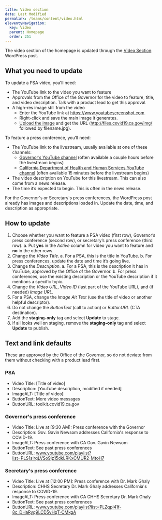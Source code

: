 ```yaml
---
title: Video section
date: Last Modified 
permalink: /teams/content/video.html
eleventyNavigation:
  key: Video
  parent: Homepage
  order: 251
---
```


The video section of the homepage is updated through the [Video Section](https://as-go-covid19-d-001.azurewebsites.net/wp-admin/post.php?post=7482&action=edit) WordPress post.

## What you need to update

To update a PSA video, you'll need:

* The YouTube link to the video you want to feature
* Approvals from the Office of the Governor for the video to feature, title, and video description. Talk with a product lead to get this approval.
* A high-res image still from the video 
  * Enter the YouTube link at https://www.youtubescreenshot.com.
  * Right-click and save the main image it generates.
  * [Upload the image](https://cagov.github.io/covid19.ca.gov-site-eng-playbook/teams/content/upload-image.html) and get the URL (http://files.covid19.ca.gov/img/ followed by filename.jpg).

To feature a press conference, you'll need:

* The YouTube link to the livestream, usually available at one of these channels:
  * [Governor’s YouTube channel](https://www.youtube.com/channel/UCrHSYLKqmLunBzlSfunGDSA) (often available a couple hours before the livestream begins)
  * [California Department of Health and Human Services YouTube channel](https://www.youtube.com/channel/UCFvH-hGEKg2elZ7k-_5eQEg) (often available 15 minutes before the livestream begins)
* The video description on YouTube for this livestream. This can also come from a news release.
* The time it’s expected to begin. This is often in the news release.

For the Governor's or Secretary's press conferences, the WordPress post already has images and descriptions loaded in. Update the date, time, and description as appropriate.

## How to update

1. Choose whether you want to feature a PSA video (first row), Governor’s press conference (second row), or secretary’s press conference (third row).
  a. Put **yes** in the _Active_ column for video you want to feature and **no** in the other rows.
2. Change the _Video Title_.
  a. For a PSA, this is the title in YouTube.
  b. For press conferences, update the date and time it’s going live.
3. Change the _Description_.
  a. For a PSA, this is the description it has in YouTube, approved by the Office of the Governor.
  b. For press conferences, use the existing description or the YouTube description if it mentions a specific topic.
4. Change the _Video URL_, _Video ID_ (last part of the YouTube URL), and (if needed) _Image URL_.
5. For a PSA, change the _Image Alt Text_ (use the title of video or another helpful descriptor).
6. Do not change the _ButtonText_ (call to action) or _ButtonURL_ (CTA destination).
7. Add the **staging-only** tag and select **Update** to stage.
8. If all looks well on staging, remove the **staging-only** tag and select **Update** to publish.

## Text and link defaults

These are approved by the Office of the Governor, so do not deviate from them without checking with a product lead first.

### PSA

* Video Title: [Title of video]
* Description: [YouTube description, modified if needed]
* ImageALT: [Title of video]
* ButtonText: More video messages
* ButtonURL: toolkit.covid19.ca.gov

### Governor's press conference

* Video Title: Live at [9:30 AM]: Press conference with the Governor
* Description: Gov. Gavin Newsom addresses California's response to COVID-19.
* ImageALT: Press conference with CA Gov. Gavin Newsom
* ButtonText: See past press conferences
* ButtonURL: www.youtube.com/playlist?list=PLS1sIrqLVSo9jz15dkLRKxOMUR2-MtoH7 

### Secretary's press conference

* Video Title: Live at [12:00 PM]: Press conference with Dr. Mark Ghaly
* Description: CHHS Secretary Dr. Mark Ghaly addresses California's response to COVID-19.
* ImageALT: Press conference with CA CHHS Secretary Dr. Mark Ghaly
* ButtonText: See past press conferences
* ButtonURL: www.youtube.com/playlist?list=PLZqpl41f-8c_DHaRyq9LCD5vHqT-CMkgA 
